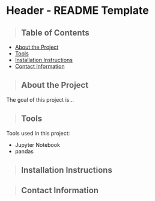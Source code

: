 
# Header - README Template

>## Table of Contents
- [About the Project](#about-the-project)
- [Tools](#tools)
- [Installation Instructions](#installation-instructions)
- [Contact Information](#contact-information)

<a class="anchor" id="about the project"></a>
>## About the Project
The goal of this project is...
<a class="anchor" id="tools"></a>
>## Tools 
Tools used in this project: 
  - Jupyter Notebook
  - pandas
<a class="anchor" id="installation"></a>
>## Installation Instructions

<a class="anchor" id="contact"></a>
>## Contact Information

